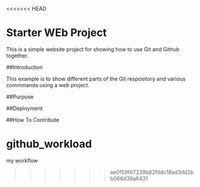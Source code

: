 <<<<<<< HEAD
# Starter WEb Project

This is a simple website project for showing how to use Git and Github together.

##Introduction

This example is to show different parts of the Git respository and various commmands using a web project.

##Purpose

##Deployment

##How To Contribute

# github_workload
my workflow 
>>>>>>> ae0f59f67239b82fddc18ad3dd2bb066d39a6431
